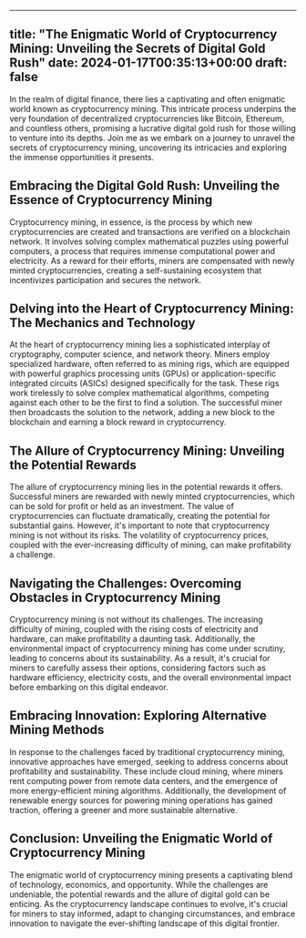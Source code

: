 
---
title: "The Enigmatic World of Cryptocurrency Mining: Unveiling the Secrets of Digital Gold Rush"
date: 2024-01-17T00:35:13+00:00
draft: false
---

In the realm of digital finance, there lies a captivating and often enigmatic world known as cryptocurrency mining. This intricate process underpins the very foundation of decentralized cryptocurrencies like Bitcoin, Ethereum, and countless others, promising a lucrative digital gold rush for those willing to venture into its depths. Join me as we embark on a journey to unravel the secrets of cryptocurrency mining, uncovering its intricacies and exploring the immense opportunities it presents.

## Embracing the Digital Gold Rush: Unveiling the Essence of Cryptocurrency Mining

Cryptocurrency mining, in essence, is the process by which new cryptocurrencies are created and transactions are verified on a blockchain network. It involves solving complex mathematical puzzles using powerful computers, a process that requires immense computational power and electricity. As a reward for their efforts, miners are compensated with newly minted cryptocurrencies, creating a self-sustaining ecosystem that incentivizes participation and secures the network.

## Delving into the Heart of Cryptocurrency Mining: The Mechanics and Technology

At the heart of cryptocurrency mining lies a sophisticated interplay of cryptography, computer science, and network theory. Miners employ specialized hardware, often referred to as mining rigs, which are equipped with powerful graphics processing units (GPUs) or application-specific integrated circuits (ASICs) designed specifically for the task. These rigs work tirelessly to solve complex mathematical algorithms, competing against each other to be the first to find a solution. The successful miner then broadcasts the solution to the network, adding a new block to the blockchain and earning a block reward in cryptocurrency.

## The Allure of Cryptocurrency Mining: Unveiling the Potential Rewards

The allure of cryptocurrency mining lies in the potential rewards it offers. Successful miners are rewarded with newly minted cryptocurrencies, which can be sold for profit or held as an investment. The value of cryptocurrencies can fluctuate dramatically, creating the potential for substantial gains. However, it's important to note that cryptocurrency mining is not without its risks. The volatility of cryptocurrency prices, coupled with the ever-increasing difficulty of mining, can make profitability a challenge.

## Navigating the Challenges: Overcoming Obstacles in Cryptocurrency Mining

Cryptocurrency mining is not without its challenges. The increasing difficulty of mining, coupled with the rising costs of electricity and hardware, can make profitability a daunting task. Additionally, the environmental impact of cryptocurrency mining has come under scrutiny, leading to concerns about its sustainability. As a result, it's crucial for miners to carefully assess their options, considering factors such as hardware efficiency, electricity costs, and the overall environmental impact before embarking on this digital endeavor.

## Embracing Innovation: Exploring Alternative Mining Methods

In response to the challenges faced by traditional cryptocurrency mining, innovative approaches have emerged, seeking to address concerns about profitability and sustainability. These include cloud mining, where miners rent computing power from remote data centers, and the emergence of more energy-efficient mining algorithms. Additionally, the development of renewable energy sources for powering mining operations has gained traction, offering a greener and more sustainable alternative.

## Conclusion: Unveiling the Enigmatic World of Cryptocurrency Mining

The enigmatic world of cryptocurrency mining presents a captivating blend of technology, economics, and opportunity. While the challenges are undeniable, the potential rewards and the allure of digital gold can be enticing. As the cryptocurrency landscape continues to evolve, it's crucial for miners to stay informed, adapt to changing circumstances, and embrace innovation to navigate the ever-shifting landscape of this digital frontier.